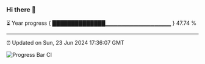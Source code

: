 ### Hi there 👋

⏳ Year progress { ██████████████▁▁▁▁▁▁▁▁▁▁▁▁▁▁▁▁ } 47.74 %

---

⏰ Updated on Sun, 23 Jun 2024 17:36:07 GMT

![Progress Bar CI](https://github.com/IshwaranRudhara/GIT-ACTION/workflows/Progress%20Bar%20CI/badge.svg)

